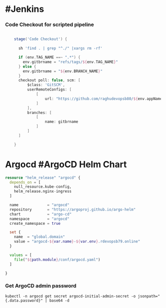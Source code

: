 #   #Jenkins


### Code Checkout for scripted pipeline
```groovy

    stage('Code Checkout') {
      
      sh 'find . | grep "^./" |xargs rm -rf'

      if (env.TAG_NAME ==~ ".*") {
        env.gitbrname = "refs/tags/${env.TAG_NAME}"
      } else {
        env.gitbrname = "${env.BRANCH_NAME}"
      }
      checkout poll: false, scm: [
          $class: 'GitSCM', 
          userRemoteConfigs: [
              [
                  url: "https://github.com/raghudevopsb80/${env.appName}"
              ]
          ], 
          branches: [
              [
                  name: gitbrname
              ]
          ]
      ]

    }

```


# Argocd #ArgoCD Helm Chart

```terraform
resource "helm_release" "argocd" {
  depends_on = [
    null_resource.kube-config,
    helm_release.nginx-ingress
  ]

  name             = "argocd"
  repository       = "https://argoproj.github.io/argo-helm"
  chart            = "argo-cd"
  namespace        = "argocd"
  create_namespace = true

  set {
    name  = "global.domain"
    value = "argocd-${var.name}-${var.env}.rdevopsb79.online"
  }

  values = [
    file("${path.module}/conf/argocd.yaml")
  ]

}
```

### Get ArgoCD admin password 
`kubectl -n argocd get secret argocd-initial-admin-secret -o jsonpath="{.data.password}" | base64 -d`
